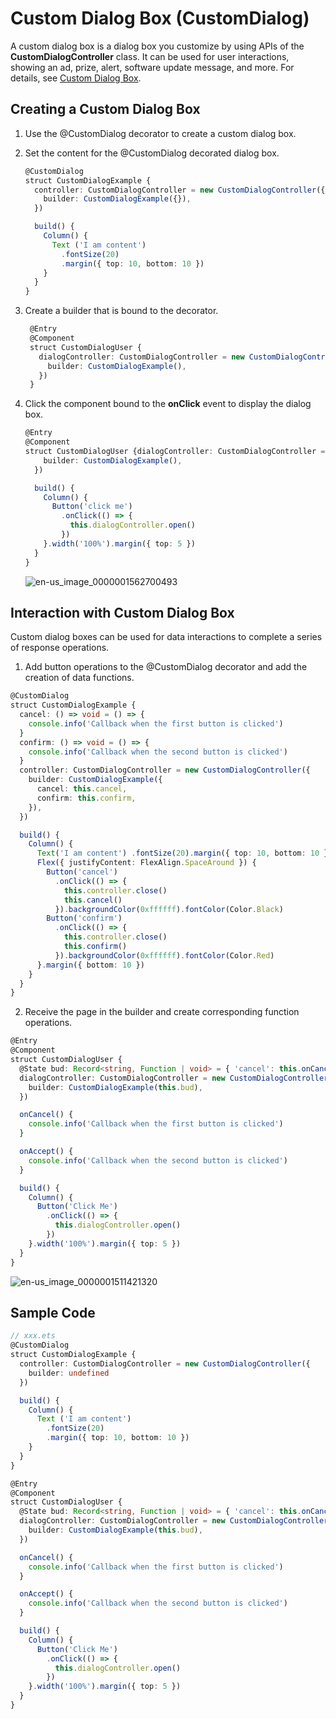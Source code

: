 # Custom Dialog Box (CustomDialog)


A custom dialog box is a dialog box you customize by using APIs of the **CustomDialogController** class. It can be used for user interactions, showing an ad, prize, alert, software update message, and more. For details, see [Custom Dialog Box](../reference/arkui-ts/ts-methods-custom-dialog-box.md).


## Creating a Custom Dialog Box

1. Use the \@CustomDialog decorator to create a custom dialog box.

2. Set the content for the \@CustomDialog decorated dialog box.

   ```ts
   @CustomDialog
   struct CustomDialogExample {
     controller: CustomDialogController = new CustomDialogController({
       builder: CustomDialogExample({}),
     })
   
     build() {
       Column() {
         Text ('I am content')
           .fontSize(20)
           .margin({ top: 10, bottom: 10 })
       }
     }
   }
   ```
   
3. Create a builder that is bound to the decorator.

   ```ts
    @Entry
    @Component
    struct CustomDialogUser {
      dialogController: CustomDialogController = new CustomDialogController({
        builder: CustomDialogExample(),
      })
    }
   ```
   
4. Click the component bound to the **onClick** event to display the dialog box.

   ```ts
   @Entry
   @Component
   struct CustomDialogUser {dialogController: CustomDialogController = new CustomDialogController({
       builder: CustomDialogExample(),
     })
   
     build() {
       Column() {
         Button('click me')
           .onClick(() => {
             this.dialogController.open()
           })
       }.width('100%').margin({ top: 5 })
     }
   }
   ```
   
   ![en-us_image_0000001562700493](figures/en-us_image_0000001562700493.png)


## Interaction with Custom Dialog Box

Custom dialog boxes can be used for data interactions to complete a series of response operations.


1. Add button operations to the \@CustomDialog decorator and add the creation of data functions.

  ```ts
  @CustomDialog
  struct CustomDialogExample {
    cancel: () => void = () => {
      console.info('Callback when the first button is clicked')
    }
    confirm: () => void = () => {
      console.info('Callback when the second button is clicked')
    }
    controller: CustomDialogController = new CustomDialogController({
      builder: CustomDialogExample({
        cancel: this.cancel,
        confirm: this.confirm,
      }),
    })
  
    build() {
      Column() {
        Text('I am content') .fontSize(20).margin({ top: 10, bottom: 10 })
        Flex({ justifyContent: FlexAlign.SpaceAround }) {
          Button('cancel')
            .onClick(() => {
              this.controller.close()
              this.cancel()
            }).backgroundColor(0xffffff).fontColor(Color.Black)
          Button('confirm')
            .onClick(() => {
              this.controller.close()
              this.confirm()
            }).backgroundColor(0xffffff).fontColor(Color.Red)
        }.margin({ bottom: 10 })
      }
    }
  }
  ```

2. Receive the page in the builder and create corresponding function operations.

  ```ts
  @Entry
  @Component
  struct CustomDialogUser {
    @State bud: Record<string, Function | void> = { 'cancel': this.onCancel(), 'confirm': this.onAccept() }
    dialogController: CustomDialogController = new CustomDialogController({
      builder: CustomDialogExample(this.bud),
    })
  
    onCancel() {
      console.info('Callback when the first button is clicked')
    }
  
    onAccept() {
      console.info('Callback when the second button is clicked')
    }
  
    build() {
      Column() {
        Button('Click Me')
          .onClick(() => {
            this.dialogController.open()
          })
      }.width('100%').margin({ top: 5 })
    }
  }
  ```

   ![en-us_image_0000001511421320](figures/en-us_image_0000001511421320.png)

## Sample Code

```ts
// xxx.ets
@CustomDialog
struct CustomDialogExample {
  controller: CustomDialogController = new CustomDialogController({
    builder: undefined
  })

  build() {
    Column() {
      Text ('I am content')
        .fontSize(20)
        .margin({ top: 10, bottom: 10 })
    }
  }
}

@Entry
@Component
struct CustomDialogUser {
  @State bud: Record<string, Function | void> = { 'cancel': this.onCancel(), 'confirm': this.onAccept() }
  dialogController: CustomDialogController = new CustomDialogController({
    builder: CustomDialogExample(this.bud),
  })

  onCancel() {
    console.info('Callback when the first button is clicked')
  }

  onAccept() {
    console.info('Callback when the second button is clicked')
  }

  build() {
    Column() {
      Button('Click Me')
        .onClick(() => {
          this.dialogController.open()
        })
    }.width('100%').margin({ top: 5 })
  }
}
```
